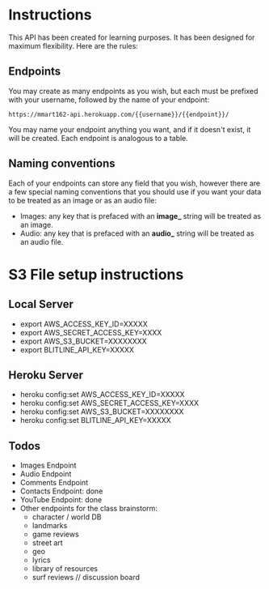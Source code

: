 # Instructions
This API has been created for learning purposes. It has been designed for
maximum flexibility. Here are the rules:

## Endpoints
You may create as many endpoints as you wish, but each must be prefixed with
your username, followed by the name of your endpoint:

`https://mmart162-api.herokuapp.com/{{username}}/{{endpoint}}/`

You may name your endpoint anything you want, and if it doesn't exist, it will be created. Each endpoint is analogous to a table.

## Naming conventions
Each of your endpoints can store any field that you wish, however
there are a few special naming conventions that you should use if you
want your data to be treated as an image or as an audio file:
* Images: any key that is prefaced with an **image_** string will be treated as an image.
* Audio: any key that is prefaced with an **audio_** string will be treated as an audio file.

# S3 File setup instructions


## Local Server

* export AWS_ACCESS_KEY_ID=XXXXX
* export AWS_SECRET_ACCESS_KEY=XXXX
* export AWS_S3_BUCKET=XXXXXXXX
* export BLITLINE_API_KEY=XXXXX

## Heroku Server

* heroku config:set AWS_ACCESS_KEY_ID=XXXXX
* heroku config:set AWS_SECRET_ACCESS_KEY=XXXX
* heroku config:set AWS_S3_BUCKET=XXXXXXXX
* heroku config:set BLITLINE_API_KEY=XXXXX

## Todos
* Images Endpoint
* Audio Endpoint
* Comments Endpoint
* Contacts Endpoint: done
* YouTube Endpoint: done
* Other endpoints for the class brainstorm:
  * character / world DB
  * landmarks
  * game reviews
  * street art
  * geo
  * lyrics
  * library of resources
  * surf reviews // discussion board